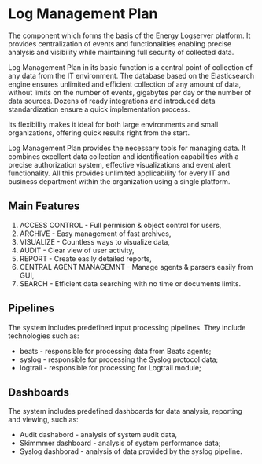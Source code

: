 # Log Management Plan

The component which forms the basis of the Energy Logserver platform. It provides centralization of events and functionalities enabling precise analysis and visibility while maintaining full security of collected data.

Log Management Plan in its basic function is a central point of collection of any data from the IT environment. The database based on the Elasticsearch engine ensures unlimited and efficient collection of any amount of data, without limits on the number of events, gigabytes per day or the number of data sources. Dozens of ready integrations and introduced data standardization ensure a quick implementation process.

Its flexibility makes it ideal for both large environments and small organizations, offering quick results right from the start.

Log Management Plan provides the necessary tools for managing data. It combines excellent data collection and identification capabilities with a precise authorization system, effective visualizations and event alert functionality. All this provides unlimited applicability for every IT and business department within the organization using a single platform.

## Main Features

1. ACCESS CONTROL - Full permision & object control for users,
3. ARCHIVE - Easy management of fast archives,
4. VISUALIZE - Countless ways to visualize data,
5. AUDIT - Clear view of user activity,
6. REPORT - Create easily detailed reports,
7. CENTRAL AGENT MANAGEMNT - Manage agents & parsers easily from GUI,
8. SEARCH - Efficient data searching with no time or documents limits.

## Pipelines

The system includes predefined input processing pipelines. They include technologies such as:

- beats - responsible for processing data from Beats agents;
- syslog - responsible for processing the Syslog protocol data;
- logtrail - responsible for processing for Logtrail module;

## Dashboards

The system includes predefined dashboards for data analysis, reporting and viewing, such as:

- Audit dashabord - analysis of system audit data,
- Skimmmer dashboard - analysis of system performance data;
- Syslog dashborad - analysis of data provided by the syslog pipeline.